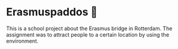 # Erasmuspaddos :mushroom:
This is a school project about the Erasmus bridge in Rotterdam. 
The assignment was to attract people to a certain location by using the environment.  
